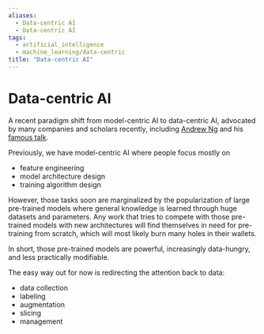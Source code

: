 ```yaml
---
aliases:
  - Data-centric AI
  - Data-centric AI
tags:
  - artificial_intelligence
  - machine_learning/data-centric
title: "Data-centric AI"
---
```


# Data-centric AI

A recent paradigm shift from model-centric AI to data-centric AI, advocated by many companies and scholars recently, including [Andrew Ng](https://en.wikipedia.org/wiki/Andrew_Ng) and his [famous talk](https://www.youtube.com/watch?v=06-AZXmwHjo).

Previously, we have model-centric AI where people focus mostly on
- feature engineering
- model architecture design
- training algorithm design

However, those tasks soon are marginalized by the popularization of large pre-trained models where general knowledge is learned through huge datasets and parameters. Any work that tries to compete with those pre-trained models with new architectures will find themselves in need for pre-training from scratch, which will most likely burn many holes in their wallets.

In short, those pre-trained models are powerful, increasingly data-hungry, and less practically modifiable.

The easy way out for now is redirecting the attention back to data:
- data collection
- labeling
- augmentation
- slicing
- management
